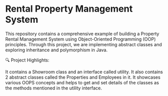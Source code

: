 # Rental Property Management System

This repository contains a comprehensive example of building a Property Rental Management System using Object-Oriented Programming (OOP) principles. Through this project, we are implementing abstract classes and exploring inheritance and polymorphism in Java.

🔍 Project Highlights:

It contains a Showroom class and an interface called utility. It also contains 2 abstract classes called the Properties and Employees in it. It showcases various OOPS concepts and helps to get and set details of the classes as the methods mentioned in the utility interface.

